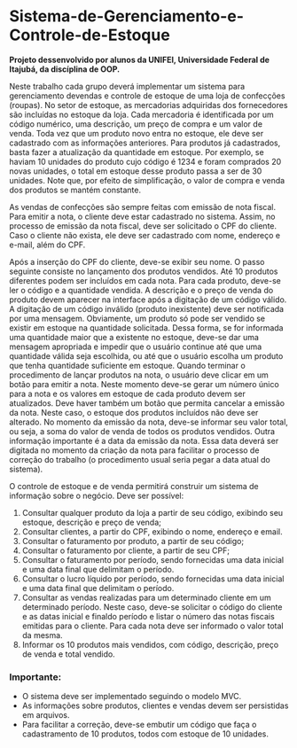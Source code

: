# Sistema-de-Gerenciamento-e-Controle-de-Estoque

**Projeto dessenvolvido por alunos da UNIFEI, Universidade Federal de Itajubá, da discíplina de OOP.**

<div>
  <p>
    Neste trabalho cada grupo deverá implementar um sistema para gerenciamento devendas e controle de estoque de uma loja de confecções (roupas). No setor de estoque, as mercadorias adquiridas dos fornecedores são incluídas no estoque da loja. Cada mercadoria é identificada por um código numérico, uma descrição, um preço de compra e um valor de venda. Toda vez que um produto novo entra no estoque, ele deve ser cadastrado com as informações anteriores. Para produtos já cadastrados, basta fazer a atualização da quantidade em estoque. Por exemplo, se haviam 10 unidades do produto cujo código é 1234 e foram comprados 20 novas unidades, o total em estoque desse produto passa a ser de 30 unidades. Note que, por efeito de simplificação, o valor de compra e venda dos produtos se mantém constante.
  </p>
  <p>
    As vendas de confecções são sempre feitas com emissão de nota fiscal. Para emitir a nota, o cliente deve estar cadastrado no sistema. Assim, no processo de emissão da nota fiscal, deve ser solicitado o CPF do cliente. Caso o cliente não exista, ele deve ser cadastrado com nome, endereço e e-mail, além do CPF.
  </p>
  <p>
    Após a inserção do CPF do cliente, deve-se exibir seu nome. O passo seguinte consiste no lançamento dos produtos vendidos. Até 10 produtos diferentes podem ser incluídos em cada nota. Para cada produto, deve-se ler o código e a quantidade vendida. A descrição e o preço de venda do produto devem aparecer na interface após a digitação de um código válido. A digitação de um código inválido (produto inexistente) deve ser notificada por uma mensagem. Obviamente, um produto só pode ser vendido se existir em estoque na quantidade solicitada. Dessa forma, se for informada uma quantidade maior que a existente no estoque, deve-se dar uma mensagem apropriada e impedir que o usuário continue até que uma quantidade válida seja escolhida, ou até que o usuário escolha um produto que tenha quantidade suficiente em estoque. Quando terminar o procedimento de lançar produtos na nota, o usuário deve clicar em um botão para emitir a nota. Neste momento deve-se gerar um número único para a nota e os valores em estoque de cada produto devem ser atualizados. Deve haver também um botão que permita cancelar a emissão da nota. Neste caso, o estoque dos produtos incluídos não deve ser alterado. No momento da emissão da nota, deve-se informar seu valor total, ou seja, a soma do valor de venda de todos os produtos vendidos. Outra informação importante é a data da emissão da nota. Essa data deverá ser digitada no momento da criação da nota para facilitar o processo de correção do trabalho (o procedimento usual seria pegar a data atual do sistema).
  </p>
</div>

<div>
    <p>
    O controle de estoque e de venda permitirá construir um sistema de informação sobre o negócio. Deve ser possível:
  </p>
  <ol>
    <li>
      Consultar qualquer produto da loja a partir de seu código, exibindo seu estoque, descrição e preço de venda;
    </li>
    <li>
      Consultar clientes, a partir do CPF, exibindo o nome, endereço e email.
    </li>
    <li>
      Consultar o faturamento por produto, a partir de seu código;
    </li>
    <li>
      Consultar o faturamento por cliente, a partir de seu CPF;
    </li>
    <li>
      Consultar o faturamento por período, sendo fornecidas uma data inicial e uma data final que delimitam o período.
    </li>
    <li>
      Consultar o lucro líquido por período, sendo fornecidas uma data inicial e uma data final que delimitam o período.
    </li>
    <li>
      Consultar as vendas realizadas para um determinado cliente em um determinado período. Neste caso, deve-se solicitar o código do cliente e as datas inicial e finaldo período e listar o número das notas fiscais emitidas para o cliente. Para cada nota deve ser informado o valor total da mesma.
    </li>
    <li>
      Informar os 10 produtos mais vendidos, com código, descrição, preço de venda e total vendido.
    </li>
  </ol>
</div>

<div>
    <h3>Importante:</h3>
  <ul>
    <li>
      O sistema deve ser implementado seguindo o modelo MVC. 
    </li>
    <li>
      As informações sobre produtos, clientes e vendas devem ser persistidas em arquivos.
    </li>
    <li>
      Para facilitar a correção, deve-se embutir um código que faça o cadastramento de 10 produtos, todos com estoque de 10 unidades.
    </li>
  </ul>
</div>
